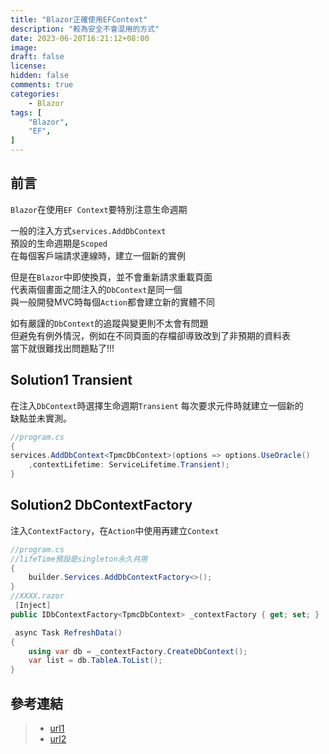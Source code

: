 ```yaml
---
title: "Blazor正確使用EFContext"
description: "較為安全不會混用的方式"
date: 2023-06-20T16:21:12+08:00
image: 
draft: false
license: 
hidden: false
comments: true
categories:
    - Blazor
tags: [
    "Blazor",
    "EF",
]
---
```


## 前言

`Blazor`在使用`EF Context`要特別注意生命週期  

一般的注入方式`services.AddDbContext`  
預設的生命週期是`Scoped`  
在每個客戶端請求連線時，建立一個新的實例  

但是在`Blazor`中即使換頁，並不會重新請求重載頁面  
代表兩個畫面之間注入的`DbContext`是同一個  
與一般開發MVC時每個`Action`都會建立新的實體不同  

如有嚴謹的`DbContext`的追蹤與變更則不太會有問題  
但避免有例外情況，例如在不同頁面的存檔卻導致改到了非預期的資料表  
當下就很難找出問題點了!!!  

## Solution1 Transient 

在注入`DbContext`時選擇生命週期`Transient` 
每次要求元件時就建立一個新的  
缺點並未實測。
```C#
//program.cs
{
services.AddDbContext<TpmcDbContext>(options => options.UseOracle()
    ,contextLifetime: ServiceLifetime.Transient);
}

```

## Solution2 DbContextFactory

注入`ContextFactory`，在`Action`中使用再建立`Context` 
```C#
//program.cs
//lifeTime預設是singleton永久共用
{
    builder.Services.AddDbContextFactory<>();
}
//XXXX.razor
 [Inject]
public IDbContextFactory<TpmcDbContext> _contextFactory { get; set; }

 async Task RefreshData()
{
    using var db = _contextFactory.CreateDbContext();
    var list = db.TableA.ToList();
}
```

## 參考連結

>* [url1](https://www.youtube.com/watch?v=aaQsmkh1BkQ)
>* [url2](https://learn.microsoft.com/en-us/aspnet/core/blazor/blazor-server-ef-core?view=aspnetcore-7.0)